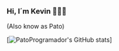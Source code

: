 ### Hi, I´m Kevin 👋🐱‍💻
   (Also know as Pato)
<br>

[![PatoProgramador's GitHub stats](https://github-readme-stats.vercel.app/api?username=PatoProgramador&show_icons=true&theme=synthwave)]

